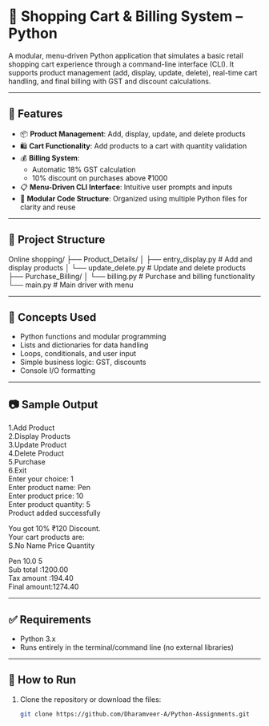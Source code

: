 # 🛒 Shopping Cart & Billing System – Python

A modular, menu-driven Python application that simulates a basic retail shopping cart experience through a command-line interface (CLI). It supports product management (add, display, update, delete), real-time cart handling, and final billing with GST and discount calculations.

---

## 🚀 Features

- 📦 **Product Management**: Add, display, update, and delete products
- 🛍️ **Cart Functionality**: Add products to a cart with quantity validation
- 💰 **Billing System**:
  - Automatic 18% GST calculation
  - 10% discount on purchases above ₹1000
- 📋 **Menu-Driven CLI Interface**: Intuitive user prompts and inputs
- 🧩 **Modular Code Structure**: Organized using multiple Python files for clarity and reuse

---

## 📁 Project Structure
Online shopping/
├── Product_Details/
│ ├── entry_display.py # Add and display products
│ └── update_delete.py # Update and delete products
├── Purchase_Billing/
│ └── billing.py # Purchase and billing functionality
└── main.py # Main driver with menu


---

## 🧠 Concepts Used

- Python functions and modular programming
- Lists and dictionaries for data handling
- Loops, conditionals, and user input
- Simple business logic: GST, discounts
- Console I/O formatting

---

## 📷 Sample Output

1.Add Product <br>
2.Display Products <br>
3.Update Product<br>
4.Delete Product<br>
5.Purchase<br>
6.Exit<br>
Enter your choice: 1<br>
Enter product name: Pen<br>
Enter product price: 10<br>
Enter product quantity: 5<br>
Product added successfully<br>

You got 10% ₹120 Discount.<br>
Your cart products are:<br>
S.No Name Price Quantity<br>

Pen 10.0 5<br>
Sub total :1200.00<br>
Tax amount :194.40<br>
Final amount:1274.40<br>


---

## ✅ Requirements

- Python 3.x
- Runs entirely in the terminal/command line (no external libraries)

---

## 📌 How to Run

1. Clone the repository or download the files:
   ```bash
   git clone https://github.com/Dharamveer-A/Python-Assignments.git

